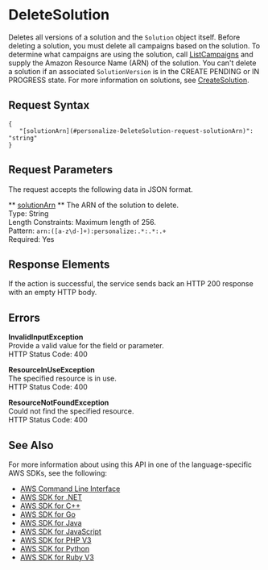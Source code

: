 # DeleteSolution<a name="API_DeleteSolution"></a>

Deletes all versions of a solution and the `Solution` object itself\. Before deleting a solution, you must delete all campaigns based on the solution\. To determine what campaigns are using the solution, call [ListCampaigns](API_ListCampaigns.md) and supply the Amazon Resource Name \(ARN\) of the solution\. You can't delete a solution if an associated `SolutionVersion` is in the CREATE PENDING or IN PROGRESS state\. For more information on solutions, see [CreateSolution](API_CreateSolution.md)\.

## Request Syntax<a name="API_DeleteSolution_RequestSyntax"></a>

```
{
   "[solutionArn](#personalize-DeleteSolution-request-solutionArn)": "string"
}
```

## Request Parameters<a name="API_DeleteSolution_RequestParameters"></a>

The request accepts the following data in JSON format\.

 ** [solutionArn](#API_DeleteSolution_RequestSyntax) **   <a name="personalize-DeleteSolution-request-solutionArn"></a>
The ARN of the solution to delete\.  
Type: String  
Length Constraints: Maximum length of 256\.  
Pattern: `arn:([a-z\d-]+):personalize:.*:.*:.+`   
Required: Yes

## Response Elements<a name="API_DeleteSolution_ResponseElements"></a>

If the action is successful, the service sends back an HTTP 200 response with an empty HTTP body\.

## Errors<a name="API_DeleteSolution_Errors"></a>

 **InvalidInputException**   
Provide a valid value for the field or parameter\.  
HTTP Status Code: 400

 **ResourceInUseException**   
The specified resource is in use\.  
HTTP Status Code: 400

 **ResourceNotFoundException**   
Could not find the specified resource\.  
HTTP Status Code: 400

## See Also<a name="API_DeleteSolution_SeeAlso"></a>

For more information about using this API in one of the language\-specific AWS SDKs, see the following:
+  [AWS Command Line Interface](https://docs.aws.amazon.com/goto/aws-cli/personalize-2018-05-22/DeleteSolution) 
+  [AWS SDK for \.NET](https://docs.aws.amazon.com/goto/DotNetSDKV3/personalize-2018-05-22/DeleteSolution) 
+  [AWS SDK for C\+\+](https://docs.aws.amazon.com/goto/SdkForCpp/personalize-2018-05-22/DeleteSolution) 
+  [AWS SDK for Go](https://docs.aws.amazon.com/goto/SdkForGoV1/personalize-2018-05-22/DeleteSolution) 
+  [AWS SDK for Java](https://docs.aws.amazon.com/goto/SdkForJava/personalize-2018-05-22/DeleteSolution) 
+  [AWS SDK for JavaScript](https://docs.aws.amazon.com/goto/AWSJavaScriptSDK/personalize-2018-05-22/DeleteSolution) 
+  [AWS SDK for PHP V3](https://docs.aws.amazon.com/goto/SdkForPHPV3/personalize-2018-05-22/DeleteSolution) 
+  [AWS SDK for Python](https://docs.aws.amazon.com/goto/boto3/personalize-2018-05-22/DeleteSolution) 
+  [AWS SDK for Ruby V3](https://docs.aws.amazon.com/goto/SdkForRubyV3/personalize-2018-05-22/DeleteSolution) 